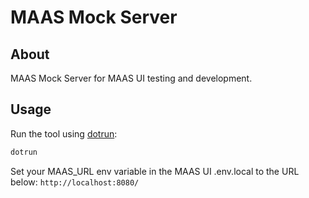# MAAS Mock Server

## About

MAAS Mock Server for MAAS UI testing and development.

## Usage

Run the tool using [dotrun](https://github.com/canonical/dotrun):

```bash
dotrun
```

Set your MAAS_URL env variable in the MAAS UI .env.local to the URL below:
`http://localhost:8080/`
